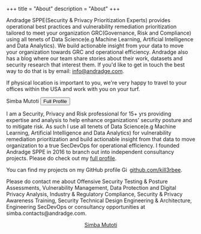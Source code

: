 +++
title = "About"
description = "About"
+++

Andradge SPPE(Security & Privacy Prioritization Experts) provides operational best practices and vulnerability remediation prioritization tailored to meet your organization GRC(Governance, Risk and Compliance) using all tenets of Data Science(e.g Machine Learning,  Artificial Intelligence and Data Analytics). We build actionable insight from your data to move your organization towards GRC and operational efficiency. Andradge also has a blog where our team share stories about their work, datasets and security research that interest them. If you'd like to get in touch the best way to do that is by email: info@andradge.com.

If physical location is important to you, we're very happy to travel to your offices within the USA and work with you on your turf.

<!-- **Visible Data** is all about making data more accessible and reproducibly available, so as to bridge what is often called the "data gap". Data visualisation is only a small part of that, but it's the shiniest part. This site makes use of [reproducibility ratings](/reproducibility-ratings) at the top of all the blogposts to help readers identify and find the author, data and code behind the posts. -->

Simba Mutoti <a href='../simba-m'><button type="button" class="btn btn-primary">Full Profile</button></a>


<div class='row'>

<div class="col-sm-8">

<p>I am a Security, Privacy and Risk professional for 15+ yrs providing expertise and analysis to help enhance organizations' security posture and to mitigate risk. As such I use all tenets of Data Science(e.g Machine Learning, Artificial Intelligence and Data Analytics) for vulnerability remediation prioritization and build actionable insight from that data to move organization to a true SecDevOps for operational efficiency. I founded Andradge SPPE in 2016 to branch out into independent consultancy projects. Please do check out my <a href='../simba-m'>full profile</a>.

<!--
<p>My published works and research datasets are thoroughly documented on my ORCID profile: <a href="https://orcid.org/0000-0002-3039-6849" target="orcid.widget" rel="noopener noreferrer" style="vertical-align:top;"><img src="../img/orcid_16x16.png" style="width:1em;" alt="ORCID iD icon">orcid.org/0000-0002-3039-6849</a></p> -->


<p>You can find my projects on my GitHub profile <a href="https://github.com/kill3rbee" target="github.widget" rel="noopener noreferrer" style="vertical-align:top;"><img src="../img/GitHub-Simba-32px.png" style="width:1em;margin-right:.5em;" alt="GitHub logo">github.com/kill3rbee</a>.

<!--
<p>I tweet about reproducibility, #rstats, LGBTQIA+ and sex positivity at: <a href="https://twitter.com/martinjhnhadley?ref_src=twsrc%5Etfw" class="twitter-follow-button" data-show-count="false">Follow @martinjhnhadley</a><script async src="https://platform.twitter.com/widgets.js" charset="utf-8"></script>.</p> -->

<p>Please do contact me about Offensive Security Testing & Posture Assessments, Vulnerability Management, Data Protection and Digital Privacy Analysis, Industry & Regulatory Compliance, Security & Privacy Awareness Training, Security Technical Design Engineering & Architecture, Engineering SecDevOps or consultancy opportunities at simba.contacts@andradge.com.

</div>

<div class="col-sm-4">

<center>
<script type="text/javascript" src="https://platform.linkedin.com/badges/js/profile.js" async defer></script>
<div class="LI-profile-badge"  data-version="v1" data-size="large" data-locale="en_US" data-type="vertical" data-theme="light" data-vanity="martinjohnhadley"><a class="LI-simple-link" href='https://uk.linkedin.com/in/smutoti?trk=profile-badge'>Simba Mutoti</a></div>
</center>

</div>

</div>
